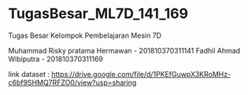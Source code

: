 # TugasBesar_ML7D_141_169
Tugas Besar Kelompok Pembelajaran Mesin 7D  

Muhammad Risky pratama Hermawan - 201810370311141 
Fadhil Ahmad Wibiputra - 201810370311169  

link dataset : https://drive.google.com/file/d/1PKEfGuwpX3KRoMHz-c6bf9SHMQ7RFZO0/view?usp=sharing
